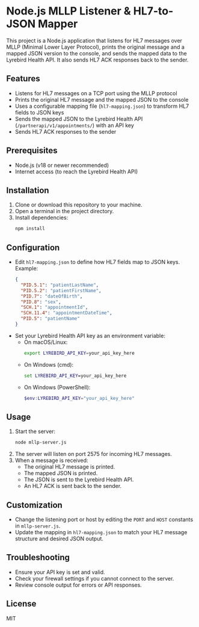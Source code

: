 # Node.js MLLP Listener & HL7-to-JSON Mapper

This project is a Node.js application that listens for HL7 messages over MLLP (Minimal Lower Layer Protocol), prints the original message and a mapped JSON version to the console, and sends the mapped data to the Lyrebird Health API. It also sends HL7 ACK responses back to the sender.

## Features
- Listens for HL7 messages on a TCP port using the MLLP protocol
- Prints the original HL7 message and the mapped JSON to the console
- Uses a configurable mapping file (`hl7-mapping.json`) to transform HL7 fields to JSON keys
- Sends the mapped JSON to the Lyrebird Health API (`/partnerapi/v1/appointments/`) with an API key
- Sends HL7 ACK responses to the sender

## Prerequisites
- Node.js (v18 or newer recommended)
- Internet access (to reach the Lyrebird Health API)

## Installation
1. Clone or download this repository to your machine.
2. Open a terminal in the project directory.
3. Install dependencies:
   ```sh
   npm install
   ```

## Configuration
- Edit `hl7-mapping.json` to define how HL7 fields map to JSON keys. Example:
  ```json
  {
    "PID.5.1": "patientLastName",
    "PID.5.2": "patientFirstName",
    "PID.7": "dateOfBirth",
    "PID.8": "sex",
    "SCH.1": "appointmentId",
    "SCH.11.4": "appointmentDateTime",
    "PID.5": "patientName"
  }
  ```
- Set your Lyrebird Health API key as an environment variable:
  - On macOS/Linux:
    ```sh
    export LYREBIRD_API_KEY=your_api_key_here
    ```
  - On Windows (cmd):
    ```cmd
    set LYREBIRD_API_KEY=your_api_key_here
    ```
  - On Windows (PowerShell):
    ```powershell
    $env:LYREBIRD_API_KEY="your_api_key_here"
    ```

## Usage
1. Start the server:
   ```sh
   node mllp-server.js
   ```
2. The server will listen on port 2575 for incoming HL7 messages.
3. When a message is received:
   - The original HL7 message is printed.
   - The mapped JSON is printed.
   - The JSON is sent to the Lyrebird Health API.
   - An HL7 ACK is sent back to the sender.

## Customization
- Change the listening port or host by editing the `PORT` and `HOST` constants in `mllp-server.js`.
- Update the mapping in `hl7-mapping.json` to match your HL7 message structure and desired JSON output.

## Troubleshooting
- Ensure your API key is set and valid.
- Check your firewall settings if you cannot connect to the server.
- Review console output for errors or API responses.

## License
MIT
